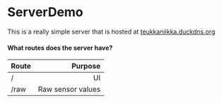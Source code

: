 # ServerDemo
This is a really simple server that is hosted at [teukkaniikka.duckdns.org](http://teukkaniikka.duckdns.org)

#### What routes does the server have?
| Route | Purpose |
| ----- | -------:|
| /     | UI      |
| /raw  | Raw sensor values |
